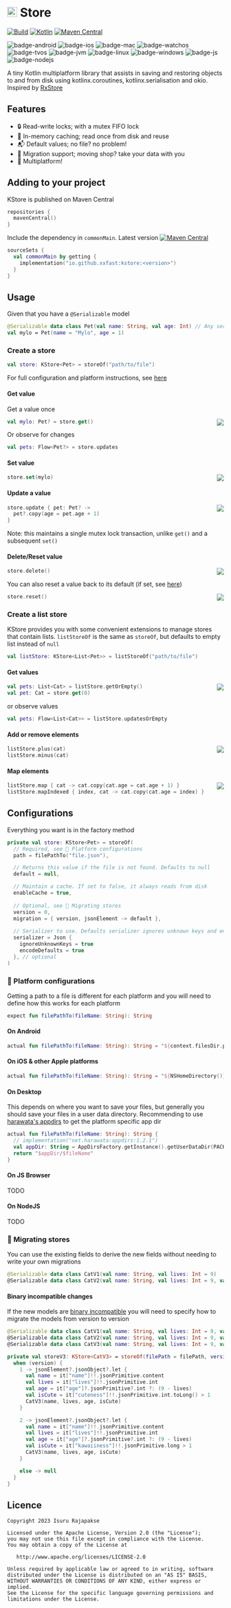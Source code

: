 # <img src="https://kotlinlang.org/assets/images/favicon.svg" height="23"/> Store
[![Build](https://github.com/xxfast/KStore/actions/workflows/build.yml/badge.svg)](https://github.com/xxfast/KStore/actions/workflows/build.yml)
[![Kotlin](https://img.shields.io/badge/Kotlin-1.8.0-blue.svg?style=flat&logo=kotlin)](https://kotlinlang.org)
[![Maven Central](https://img.shields.io/maven-central/v/io.github.xxfast/kstore?color=blue)](https://search.maven.org/search?q=g:io.github.xxfast)

![badge-android](http://img.shields.io/badge/platform-android-6EDB8D.svg?style=flat)
![badge-ios](http://img.shields.io/badge/platform-ios-CDCDCD.svg?style=flat)
![badge-mac](http://img.shields.io/badge/platform-macos-111111.svg?style=flat)
![badge-watchos](http://img.shields.io/badge/platform-watchos-C0C0C0.svg?style=flat)
![badge-tvos](http://img.shields.io/badge/platform-tvos-808080.svg?style=flat)
![badge-jvm](http://img.shields.io/badge/platform-jvm-DB413D.svg?style=flat)
![badge-linux](http://img.shields.io/badge/platform-linux-2D3F6C.svg?style=flat)
![badge-windows](http://img.shields.io/badge/platform-windows-4D76CD.svg?style=flat)
![badge-js](http://img.shields.io/badge/platform-js-F8DB5D.svg?style=flat)
![badge-nodejs](https://img.shields.io/badge/platform-nodejs-F8DB5D.svg?style=flat)

A tiny Kotlin multiplatform library that assists in saving and restoring objects to and from disk using kotlinx.coroutines, kotlinx.serialisation and okio.
Inspired by [RxStore](https://github.com/Gridstone/RxStore)

## Features
  - 🔒 Read-write locks; with a mutex FIFO lock
  - 💾 In-memory caching; read once from disk and reuse
  - 📬 Default values; no file? no problem!
  - 🚚 Migration support; moving shop? take your data with you
  - 🚉 Multiplatform!

## Adding to your project

KStore is published on Maven Central
```kotlin
repositories { 
  mavenCentral()
}
```

Include the dependency in `commonMain`. Latest version [![Maven Central](https://img.shields.io/maven-central/v/io.github.xxfast/kstore?color=blue)](https://search.maven.org/search?q=g:io.github.xxfast)
```kotlin
sourceSets {
  val commonMain by getting {
    implementation("io.github.xxfast:kstore:<version>")
  }
}
```

## Usage
Given that you have a `@Serializable` model
```kotlin
@Serializable data class Pet(val name: String, val age: Int) // Any serializable
val mylo = Pet(name = "Mylo", age = 1)
```

### Create a store
```kotlin
val store: KStore<Pet> = storeOf("path/to/file")
```
For full configuration and platform instructions, see [here](#configurations)

#### Get value

Get a value once

<img src="https://user-images.githubusercontent.com/13775137/188902401-121fd1a2-c506-4982-82dd-c8c4404c81a0.png" align="right"/>

```kotlin
val mylo: Pet? = store.get()
```

Or observe for changes
```kotlin
val pets: Flow<Pet?> = store.updates
```

#### Set value  

<img src="https://user-images.githubusercontent.com/13775137/188902401-121fd1a2-c506-4982-82dd-c8c4404c81a0.png" align="right"/>

```kotlin
store.set(mylo)
```

#### Update a value

<img src="https://user-images.githubusercontent.com/13775137/188902401-121fd1a2-c506-4982-82dd-c8c4404c81a0.png" align="right"/>

```kotlin
store.update { pet: Pet? ->
  pet?.copy(age = pet.age + 1)
}
```

Note: this maintains a single mutex lock transaction, unlike `get()` and a subsequent `set()`

#### Delete/Reset value

<img src="https://user-images.githubusercontent.com/13775137/188902401-121fd1a2-c506-4982-82dd-c8c4404c81a0.png" align="right"/>

```kotlin
store.delete()
```

You can also reset a value back to its default (if set, see [here](#configurations))

<img src="https://user-images.githubusercontent.com/13775137/188902401-121fd1a2-c506-4982-82dd-c8c4404c81a0.png" align="right"/>

```kotlin
store.reset()
```

### Create a list store

KStore provides you with some convenient extensions to manage stores that contain lists. 
`listStoreOf` is the same as `storeOf`, but defaults to empty list instead of `null`
```kotlin
val listStore: KStore<List<Pet>> = listStoreOf("path/to/file") 
```

#### Get values

<img src="https://user-images.githubusercontent.com/13775137/188902401-121fd1a2-c506-4982-82dd-c8c4404c81a0.png" align="right"/>

```kotlin
val pets: List<Cat> = listStore.getOrEmpty()
val pet: Cat = store.get(0)
```

or observe values

```kotlin
val pets: Flow<List<Cat>> = listStore.updatesOrEmpty
```

#### Add or remove elements

<img src="https://user-images.githubusercontent.com/13775137/188902401-121fd1a2-c506-4982-82dd-c8c4404c81a0.png" align="right"/>

```kotlin
listStore.plus(cat)
listStore.minus(cat)
```

#### Map elements
<img src="https://user-images.githubusercontent.com/13775137/188902401-121fd1a2-c506-4982-82dd-c8c4404c81a0.png" align="right"/>

```kotlin
listStore.map { cat -> cat.copy(cat.age = cat.age + 1) }
listStore.mapIndexed { index, cat -> cat.copy(cat.age = index) }
```

## Configurations
Everything you want is in the factory method

```kotlin
private val store: KStore<Pet> = storeOf(
  // Required, see 🚉 Platform configurations 
  path = filePathTo("file.json"),

  // Returns this value if the file is not found. Defaults to null
  default = null,

  // Maintain a cache. If set to false, it always reads from disk
  enableCache = true,
  
  // Optional, see 🚚 Migrating stores
  version = 0, 
  migration = { version, jsonElement -> default },
  
  // Serializer to use. Defaults serializer ignores unknown keys and encodes the defaults
  serializer = Json {
    ignoreUnknownKeys = true
    encodeDefaults = true 
  }, // optional
)
```

### 🚉 Platform configurations

Getting a path to a file is different for each platform and you will need to define how this works for each platform 
```kotlin
expect fun filePathTo(fileName: String): String
```

#### On Android
```kotlin
actual fun filePathTo(fileName: String): String = "${context.filesDir.path}/$fileName"
```

#### On iOS & other Apple platforms
```kotlin
actual fun filePathTo(fileName: String): String = "${NSHomeDirectory()}/$fileName"
```

#### On Desktop
This depends on where you want to save your files, but generally you should save your files in a user data directory.
Recommending to use [harawata's appdirs](https://github.com/harawata/appdirs) to get the platform specific app dir
```kotlin
actual fun filePathTo(fileName: String): String {
  // implementation("net.harawata:appdirs:1.2.1")
  val appDir: String = AppDirsFactory.getInstance().getUserDataDir(PACKAGE_NAME, VERSION, ORGANISATION)
  return "$appDir/$fileName"
}
```

#### On JS Browser

TODO

#### On NodeJS

TODO

### 🚚 Migrating stores
You can use the existing fields to derive the new fields without needing to write your own migrations

```kotlin
@Serializable data class CatV1(val name: String, val lives: Int = 9)
@Serializable data class CatV2(val name: String, val lives: Int = 9, val age: Int = 9 - lives)
```

#### Binary incompatible changes
If the new models are [binary incompatible](https://github.com/Kotlin/binary-compatibility-validator#what-makes-an-incompatible-change-to-the-public-binary-api) you will need to specify how to migrate the models from version to version

```kotlin
@Serializable data class CatV1(val name: String, val lives: Int = 9, val cuteness: Int) 
@Serializable data class CatV2(val name: String, val lives: Int = 9, val age: Int = 9 - lives, val kawaiiness: Long)
@Serializable data class CatV3(val name: String, val lives: Int = 9, val age: Int = 9 - lives, val isCute: Boolean)

private val storeV3: KStore<CatV3> = storeOf(filePath = filePath, version = 3) { version, jsonElement ->
  when (version) {
    1 -> jsonElement?.jsonObject?.let {
      val name = it["name"]!!.jsonPrimitive.content
      val lives = it["lives"]!!.jsonPrimitive.int
      val age = it["age"]?.jsonPrimitive?.int ?: (9 - lives)
      val isCute = it["cuteness"]!!.jsonPrimitive.int.toLong() > 1
      CatV3(name, lives, age, isCute)
    }

    2 -> jsonElement?.jsonObject?.let {
      val name = it["name"]!!.jsonPrimitive.content
      val lives = it["lives"]!!.jsonPrimitive.int
      val age = it["age"]?.jsonPrimitive?.int ?: (9 - lives)
      val isCute = it["kawaiiness"]!!.jsonPrimitive.long > 1
      CatV3(name, lives, age, isCute)
    }

    else -> null
  }
}
```

## Licence

    Copyright 2023 Isuru Rajapakse

    Licensed under the Apache License, Version 2.0 (the "License");
    you may not use this file except in compliance with the License.
    You may obtain a copy of the License at

       http://www.apache.org/licenses/LICENSE-2.0

    Unless required by applicable law or agreed to in writing, software
    distributed under the License is distributed on an "AS IS" BASIS,
    WITHOUT WARRANTIES OR CONDITIONS OF ANY KIND, either express or implied.
    See the License for the specific language governing permissions and
    limitations under the License.
